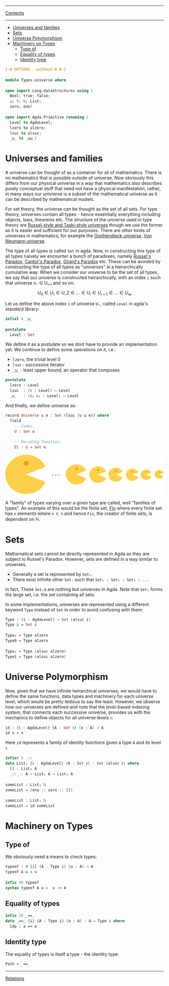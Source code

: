 ****
[Contents](contents.html)

<!-- START doctoc generated TOC please keep comment here to allow auto update -->
<!-- DON'T EDIT THIS SECTION, INSTEAD RE-RUN doctoc TO UPDATE -->
****

- [Universes and families](#universes-and-families)
- [Sets](#sets)
- [Universe Polymorphism](#universe-polymorphism)
- [Machinery on Types](#machinery-on-types)
  - [Type of](#type-of)
  - [Equality of types](#equality-of-types)
  - [Identity type](#identity-type)

<!-- END doctoc generated TOC please keep comment here to allow auto update -->

```agda
{-# OPTIONS --without-K #-}

module Types.universe where

open import Lang.dataStructures using (
  Bool; true; false;
  ⊥; ⊤; ℕ; List;
  zero; one)

open import Agda.Primitive renaming (
  Level to AgdaLevel; 
  lzero to alzero; 
  lsuc to alsuc; 
  _⊔_ to _⊔⊔_)
```

# Universes and families

A universe can be thought of as a container for all of mathematics. There is no mathematics that is possible outside of universe. Now obviously this differs from our physical universe in a way that mathematics also describes purely conceptual stuff that need not have a physical manifestation, rather, in many ways our univrerse is a subset of the mathematical universe as it can be described by mathematical models.

For set theory, the universe can be thought as the set of all sets. For type theory, universes contain all types - hence essentially everything including objects, laws, theorems etc. The structure of the universe used in type theory are [Russel-style and Taski-style universes](http://www.cs.rhul.ac.uk/home/zhaohui/universes.pdf) though we use the former as it is easier and sufficient for our purposes. There are other kinds of universes in mathematics, for example the [Grothendieck universe](https://ncatlab.org/nlab/show/Grothendieck+universe), [Von Neumann universe](https://en.wikipedia.org/wiki/Von_Neumann_universe).

The type of all types is called `Set` in agda. Now, in constructing this type of all types naively we encounter a bunch of paradoxes, namely [Russel's Paradox](https://ncatlab.org/nlab/show/Russell%27s+paradox), [Cantor's Paradox](https://ncatlab.org/nlab/show/Cantor%27s+paradox), [Girard's Paradox](https://ncatlab.org/nlab/show/Burali-Forti%27s+paradox) etc. These can be avoided by constructing the type of all types as "universes" in a heirarchically cumulative way. When we consider our universe to be the set of all types, we say that our universe is constructed heirarchically, with an index `i` such that universe `Uᵢ` ∈ Uᵢ₊₁ and so on.

$$
U_{0} \in U_{1} \in U\_{2} \in ... \in U_{i} \in U_{i+1}  \in ... \in U_{\infty}
$$

Let us define the above index `i` of universe `Uᵢ`, called `Level` in agda's standard library:

```agda
infixl 6 _⊔_

postulate
  Level : Set
```

We define it as a postulate so we dont have to provide an implementation yet. We continue to define some operations on it, i.e.:

- `lzero`, the trivial level 0
- `lsuc` : successive iterator
- `_⊔_` : least upper bound, an operator that composes

```agda
postulate
  lzero : Level
  lsuc  : (ℓ : Level) → Level
  _⊔_   : (ℓ₁ ℓ₂ : Level) → Level
```

And finally, we define universe as:

```haskell
record Universe u e : Set (lsuc (u ⊔ e)) where
  field
    -- Codes.
    U : Set u

    -- Decoding function.
    El : U → Set e
```

![Figure 1: Universes](universes.png)

A "family" of types varying over a given type are called, well "families of types". An example of this would be the finite set, [Fin](./dataStructures.html#finite-sequences) where every finite set has `n` elements where `n ∈ ℕ` and hence `Fin`, the creator of finite sets, is dependent on ℕ.

# Sets

Mathematical sets cannot be directly represented in Agda as they are subject to Russel's Paradox. However, sets are defined in a way similar to universes.

- Generally a set is represented by `Set₁`.
- There exist infinite other `Setᵢ` such that `Set₁ : Set₂ : Set₃ : ...`

In fact, These `Setᵢ`s are nothing but universes in Agda. Note that `Set₁` forms the large set, i.e. the set containing all sets.

In some implementations, universes are represented using a different keyword `Type` instead of `Set` in order to avoid confusing with them:

```agda
Type : (i : AgdaLevel) → Set (alsuc i)
Type i = Set i

Type₀ = Type alzero
Type0 = Type alzero

Type₁ = Type (alsuc alzero)
Type1 = Type (alsuc alzero)
```

# Universe Polymorphism

Now, given that we have infinite heirarchical universes, we would have to define the same functions, data types and machinery for each universe level, which would be pretty tedious to say the least. However, we observe how our universes are defined and note that the level-based indexing system, that connects each successive universe, provides us with the mechanics to define objects for all universe levels `ℓ`:

```agda
id : {ℓ : AgdaLevel} {A : Set ℓ} (x : A) → A
id x = x
```
Here `id` represents a family of identity functions given a type `A` and its level `ℓ`.

```agda
infixr 5 _::_
data List₁ {ℓ : AgdaLevel} (A : Set ℓ) : Set (alsuc ℓ) where
  [] : List₁ A
  _::_ : A → List₁ A → List₁ A

someList : List₁ ℕ
someList = (one :: zero :: [])

sameList : List₁ ℕ
sameList = id someList
```

# Machinery on Types

## Type of

We obviously need a means to check types:

```agda
typeof : ∀ {i} (A : Type i) (u : A) → A
typeof A u = u

infix 40 typeof
syntax typeof A u =  u :> A
```

## Equality of types

```agda
infix 30 _==_
data _==_ {i} {A : Type i} (a : A) : A → Type i where
  idp : a == a
```

## Identity type

The equality of types is itself a type - the identity type:

```agda
Path = _==_
```

****
[Relations](./Types.relations.html)

